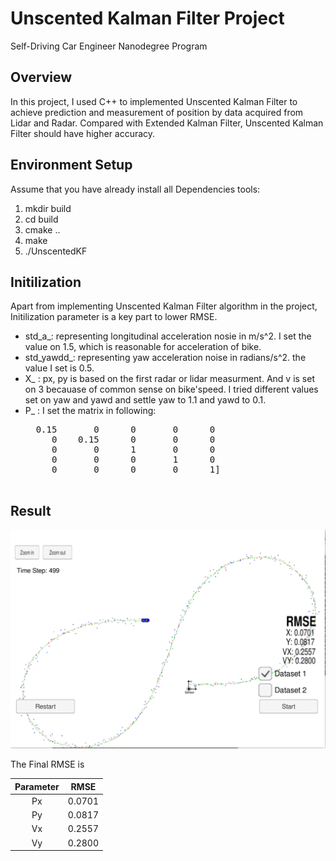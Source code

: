 # Unscented Kalman Filter Project
Self-Driving Car Engineer Nanodegree Program

## Overview

In this project, I used C++ to implemented Unscented Kalman Filter to achieve prediction and measurement of position by data acquired from Lidar and Radar. Compared with Extended Kalman Filter, Unscented Kalman Filter should have higher accuracy. 


## Environment Setup
Assume that you have already install all Dependencies tools: 
1. mkdir build
2. cd build
3. cmake ..
4. make
5. ./UnscentedKF

## Initilization 
Apart from implementing Unscented Kalman Filter algorithm in the project, Initilization parameter is a key part to lower RMSE.
  * std_a_:  representing longitudinal acceleration nosie in m/s^2. I set the value on 1.5, which is reasonable for acceleration of bike.
  * std_yawdd_: representing yaw acceleration noise in radians/s^2. the value I set is 0.5.
  * X_ : px, py is based on the first radar or lidar measurment. And v is set on 3 becauase of common sense on bike'speed. I tried different values set on yaw and yawd and settle yaw to 1.1 and yawd to 0.1.
  * P_ : I set the matrix in following:<br />
       <pre>  0.15       0      0       0      0
         0    0.15      0       0      0
         0       0      1       0      0
         0       0      0       1      0
         0       0      0       0      1]

## Result
![png](images/image1.png)

The Final RMSE is


| Parameter                        |     RMSE                       |
|:---------------------:|:---------------------------------------------:|
| Px                 | 0.0701                                  |
| Py             | 0.0817 |
| Vx         | 0.2557   |
| Vy     | 0.2800  |




